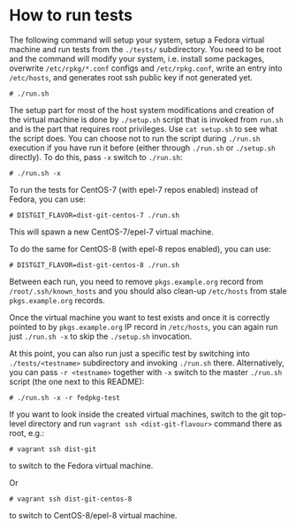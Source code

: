 How to run tests
================

The following command will setup your system, setup a Fedora virtual machine and run tests from the `./tests/` subdirectory. You need to be root and the command will modify your system, i.e. install some packages, overwrite `/etc/rpkg/*.conf` configs and `/etc/rpkg.conf`, write an entry into `/etc/hosts`, and generates root ssh public key if not generated yet.

```
# ./run.sh
```

The setup part for most of the host system modifications and creation of the virtual machine is done by `./setup.sh` script that is invoked from `run.sh` and is the part that requires root privileges. Use `cat setup.sh` to see what the script does. You can choose not to run the script during `./run.sh` execution if you have run it before (either through `./run.sh` or `./setup.sh` directly). To do this, pass `-x` switch to `./run.sh`:

```
# ./run.sh -x
```

To run the tests for CentOS-7 (with epel-7 repos enabled) instead of Fedora, you can use:

```
# DISTGIT_FLAVOR=dist-git-centos-7 ./run.sh
```

This will spawn a new CentOS-7/epel-7 virtual machine.

To do the same for CentOS-8 (with epel-8 repos enabled), you can use:

```
# DISTGIT_FLAVOR=dist-git-centos-8 ./run.sh
```

Between each run, you need to remove `pkgs.example.org` record from `/root/.ssh/known_hosts` and you should also clean-up `/etc/hosts` from stale `pkgs.example.org` records.

Once the virtual machine you want to test exists and once it is correctly pointed to by `pkgs.example.org` IP record in `/etc/hosts`, you can again run just `./run.sh -x` to skip the `./setup.sh` invocation.

At this point, you can also run just a specific test by switching into `./tests/<testname>` subdirectory and invoking `./run.sh` there. Alternatively, you can pass `-r <testname>` together with `-x` switch to the master `./run.sh` script (the one next to this README):

```
# ./run.sh -x -r fedpkg-test
```

If you want to look inside the created virtual machines, switch to the git top-level directory and run `vagrant ssh <dist-git-flavour>` command there as root, e.g.:

```
# vagrant ssh dist-git
```

to switch to the Fedora virtual machine.

Or

```
# vagrant ssh dist-git-centos-8
```

to switch to CentOS-8/epel-8 virtual machine.
